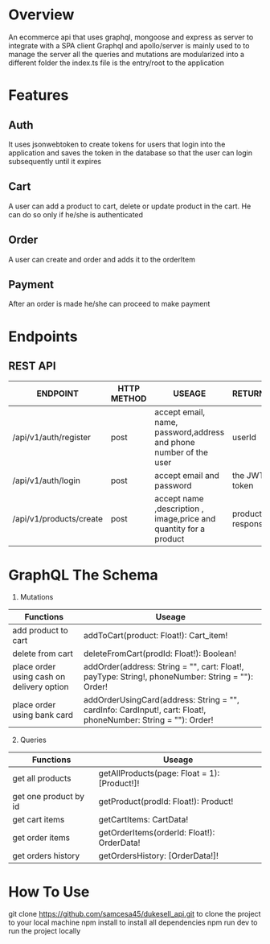 # Overview
An ecommerce api that uses graphql, mongoose and express as server to integrate with a SPA client
Graphql and apollo/server is mainly used to to manage the server all the queries and mutations are modularized into a different folder
the index.ts file is the entry/root to the application
# Features
## Auth
It uses jsonwebtoken to create tokens for users that login into the application and saves the token in the database so that the user can login subsequently until it expires
## Cart
A user can add a product to cart, delete or update product in the cart. He can do so only if he/she is authenticated
## Order
A user can create and order and adds it to the orderItem
## Payment
After an order is made he/she can proceed to make payment

# Endpoints
## REST API


| ENDPOINT  | HTTP METHOD | USEAGE | RETURNS
| ------------- | ------------- | ------------- | ------------- |  
| /api/v1/auth/register  | post  | accept email, name, password,address and phone number of the user | userId
| /api/v1/auth/login | post | accept email and password | the JWT token
| /api/v1/products/create | post | accept name ,description , image,price and quantity for a product | product response

# GraphQL The Schema
1. Mutations

| Functions | Useage |
| ------------- | ------------- | 
| add product to cart | addToCart(product: Float!): Cart_item! |
| delete from cart | deleteFromCart(prodId: Float!): Boolean! |
| place order using cash on delivery option | addOrder(address: String = "", cart: Float!, payType: String!, phoneNumber: String = ""): Order! |
| place order using bank card | addOrderUsingCard(address: String = "", cardInfo: CardInput!, cart: Float!, phoneNumber: String = ""): Order! |

2. Queries

| Functions | Useage |
| ------------- | ------------- | 
| get all products | getAllProducts(page: Float = 1): [Product!]! |
| get one product by id | getProduct(prodId: Float!): Product! |
| get cart items | getCartItems: CartData! |
| get order items | getOrderItems(orderId: Float!): OrderData! |
| get orders history | getOrdersHistory: [OrderData!]! |


# How To Use
git clone https://github.com/samcesa45/dukesell_api.git to clone the project to your local machine
npm install to install all dependencies
npm run dev to run the project locally
